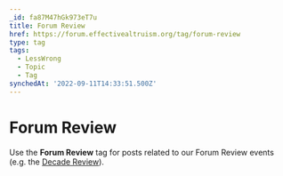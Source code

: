 ```yaml
---
_id: fa87M47hGk973eT7u
title: Forum Review
href: https://forum.effectivealtruism.org/tag/forum-review
type: tag
tags:
  - LessWrong
  - Topic
  - Tag
synchedAt: '2022-09-11T14:33:51.500Z'
---
```

# Forum Review

Use the **Forum Review** tag for posts related to our Forum Review events (e.g. the [Decade Review](https://forum.effectivealtruism.org/posts/jB7Ten8qmDszRMTho/forum-review-the-best-of-ea-2011-2020)).